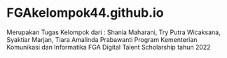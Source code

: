 # FGAkelompok44.github.io
Merupakan Tugas Kelompok dari : Shania Maharani, Try Putra Wicaksana, Syaktiar Marjan, Tiara Amalinda Prabawanti
Program Kementerian Komunikasi dan Informatika
FGA Digital Talent Scholarship tahun 2022
